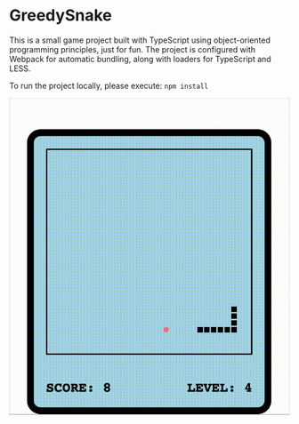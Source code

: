 # GreedySnake

This is a small game project built with TypeScript using object-oriented programming principles, just for fun. The project is configured with Webpack for automatic bundling, along with loaders for TypeScript and LESS.

To run the project locally, please execute: `npm install`

![snakegif](./src/gif/snake.gif)
